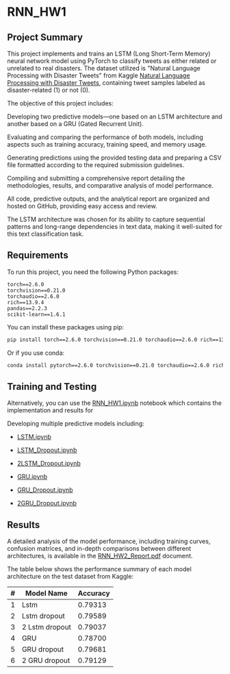 # RNN_HW1
## Project Summary

This project implements and trains an LSTM (Long Short-Term Memory) neural network model using PyTorch to classify tweets as either related or unrelated to real disasters. The dataset utilized is "Natural Language Processing with Disaster Tweets" from Kaggle [Natural Language Processing with Disaster Tweets](https://www.kaggle.com/competitions/nlp-getting-started/overview), containing tweet samples labeled as disaster-related (1) or not (0).

The objective of this project includes:

Developing two predictive models—one based on an LSTM architecture and another based on a GRU (Gated Recurrent Unit).

Evaluating and comparing the performance of both models, including aspects such as training accuracy, training speed, and memory usage.

Generating predictions using the provided testing data and preparing a CSV file formatted according to the required submission guidelines.

Compiling and submitting a comprehensive report detailing the methodologies, results, and comparative analysis of model performance.

All code, predictive outputs, and the analytical report are organized and hosted on GitHub, providing easy access and review.

The LSTM architecture was chosen for its ability to capture sequential patterns and long-range dependencies in text data, making it well-suited for this text classification task.

## Requirements

To run this project, you need the following Python packages:

```
torch==2.6.0
torchvision==0.21.0
torchaudio==2.6.0
rich==13.9.4
pandas==2.2.3
scikit-learn==1.6.1
```

You can install these packages using pip:

```bash
pip install torch==2.6.0 torchvision==0.21.0 torchaudio==2.6.0 rich==13.9.4 pandas==2.2.3 scikit-learn==1.6.1
```

Or if you use conda:

```bash
conda install pytorch==2.6.0 torchvision==0.21.0 torchaudio==2.6.0 rich==13.9.4 pandas==2.2.3 scikit-learn==1.6.1 -c pytorch
```
## Training and Testing

Alternatively, you can use the [RNN_HW1.ipynb](RNN_HW1.ipynb) notebook which contains the implementation and results for 

Developing multiple predictive models including:
* [LSTM.ipynb](LSTM.ipynb)

* [LSTM_Dropout.ipynb](LSTM_Dropout.ipynb)

* [2LSTM_Dropout.ipynb](2LSTM_Dropout.ipynb)

* [GRU.ipynb](GRU.ipynb)

* [GRU_Dropout.ipynb](GRU_Dropout.ipynb)

* [2GRU_Dropout.ipynb](2GRU_Dropout.ipynb)

## Results

A detailed analysis of the model performance, including training curves, confusion matrices, and in-depth comparisons between different architectures, is available in the [RNN_HW2_Report.pdf](RNN_HW2_Report.pdf) document.

The table below shows the performance summary of each model architecture on the test dataset from Kaggle:

| # | Model Name | Accuracy |
|---|------------|----------|
| 1 | Lstm | 0.79313 |
| 2 | Lstm dropout | 0.79589 |
| 3 | 2 Lstm dropout | 0.79037 |
| 4 | GRU | 0.78700 |
| 5 | GRU dropout | 0.79681 |
| 6 | 2 GRU dropout | 0.79129 |


